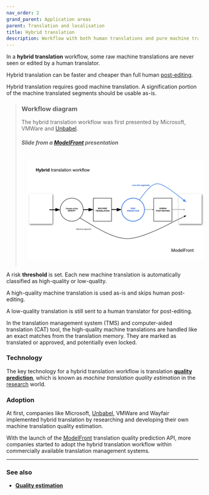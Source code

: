 ```yaml
---
nav_order: 2
grand_parent: Application areas
parent: Translation and localisation
title: Hybrid translation
description: Workflow with both human translations and pure machine translations
---
```


In a **hybrid translation** workflow, some raw machine translations are never seen or edited by a human translator.

Hybrid translation can be faster and cheaper than full human [post-editing](post-editing.md).

Hybrid translation requires good machine translation.
A signification portion of the machine translated segments should be usable as-is.

> ### Workflow diagram
> The hybrid translation workflow was first presented by Microsoft, VMWare and [Unbabel](/industry/companies.md#unbabel).
>
> ##### Slide from a [ModelFront](/industry/companies.md#modelfront) presentation
> <img title='Hybrid translation workflow' src='/workflows/hybrid-translation-workflow.png' width='700' style='padding: 1em;' />

A risk **threshold** is set.
Each new machine translation is automatically classified as high-quality or low-quality.

A high-quality machine translation is used as-is and skips human post-editing.

A low-quality translation is still sent to a human translator for post-editing.

In the translation management system (TMS) and computer-aided translation (CAT) tool, the high-quality machine translations are handled like an exact matches from the translation memory.
They are marked as translated or approved, and potentially even locked.

### Technology

The key technology for a hybrid translation workflow is translation [**quality prediction**](/quality/quality-estimation.md), which is known as *machine translation quality estimation* in the [research](/building-and-research/building-and-research.md) world.

### Adoption

At first, companies like Microsoft, [Unbabel](/industry/companies.md/#unbabel), VMWare and Wayfair implemented hybrid translation by researching and developing their own machine translation quality estimation.

With the launch of the [ModelFront](/industry/companies.md/#modelfront) translation quality prediction API, more companies started to adopt the hybrid translation workflow within commercially available translation management systems.


---

### See also

- [**Quality estimation**](/quality/quality-estimation.md)
